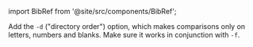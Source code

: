 import BibRef from '@site/src/components/BibRef';

Add the `-d` ("directory order") option, which makes comparisons
only on letters, numbers and blanks. Make sure it works in conjunction
with `-f`. <BibRef id='KR1988' pages='p. 121'></BibRef>